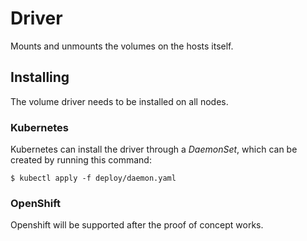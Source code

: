 # Driver

Mounts and unmounts the volumes on the hosts itself.

## Installing

The volume driver needs to be installed on all nodes.

### Kubernetes

Kubernetes can install the driver through a *DaemonSet*, which can be created
by running this command:

```console
$ kubectl apply -f deploy/daemon.yaml
```

### OpenShift

Openshift will be supported after the proof of concept works.
